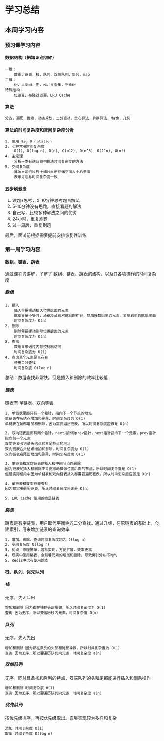 # 学习总结

## 本周学习内容
### 预习课学习内容
#### 数据结构（把知识点切碎）
```
一维：
    数组，链表，栈，队列，双端队列，集合，map
二维：
    树，二叉树，图，堆，并查集，字典树
特殊结构：
    位运算，布隆过滤器，LRU Cache
```

#### 算法
```
分支，遍历，搜索，动态规划，二分查找，贪心算法，排序算法，Math，几何
```

#### 算法的时间复杂度和空间复杂度分析
```
1. 采用 Big O natation
3. 七种常用时间复杂度
    O(1), O(log n), O(n), O(n^2), O(n^3), O(2^n), O(n!)
4. 主定理
    分析一类有递归结构算法时间复杂度的方法
5. 空间复杂度
    算法在运行过程中临时占用存储空间大小的量度
    表示方法与时间复杂度一致
```

#### 五步刷题法
1. 读题+思考，5-10分钟思考题目解法
2. 5-10分钟没有思路，直接看题的解法
3. 自己写，比较多种解法之间的优劣
4. 24小时，重复刷题
5. 过一周后，重复刷题

最后，面试前根据需要提前安排恢复性训练

### 第一周学习内容

#### 数组、链表、跳表
通过课程的讲解，了解了 数组、链表、跳表的结构，以及其各项操作的时间复杂度

##### 数组
```
1. 插入
    插入需要挪动插入位置后面的元素
    数组容量不够时，还要涉及到对数组的扩容，然后将数组里的元素，复制到新的数组里面
    时间复杂度为 O(n)
2. 删除
    删除需要挪动删除位置后面的元素
    时间复杂度为 O(n)
3. 查找
    数组直接通过内存控制器访问
    时间复杂度为 O(1)
4. 查询某个元素是否存在
    使用二分查找
    时间复杂度 O(log n)
```
总结：数组查找非常快，但是插入和删除的效率比较低

##### 链表
链表有 单链表、双向链表
```
1. 单链表里面只有一个指针，指向下一个节点的地址
单链表在头结点增加和删除，时间复杂度为 O(1)
单链表在尾部增加和删除，因为需要遍历链表，所以时间复杂度应该是 O(n)

2. 双向链表里面有两个指针，next指针和prev指针，next指针指向下一个元素，prev指针指向前一个元素
双向链表会记录头结点和末尾节点的地址
双向链表在头结点增加和删除，时间复杂度为 O(1)
双向链表在尾部增加和删除，时间复杂度为 O(1)

3. 单链表和双向链表的插入和中间节点的删除
因为链表的插入和删除不需要挪动操做位置后面的节点，所以时间复杂度是 O(1)
但是实际使用中因为单链表和双向链表插入都需要遍历链表，所以时间复杂度应该是 O(n)

4. 单链表和双向链表查找
因为都需要遍历链表，所以时间复杂度应该是 O(n)

5. LRU Cache 使用的也是链表
```

##### 跳表
跳表是有序链表，用户取代平衡树的二分查找。通过升纬，在原链表的基础上，创建索引，用来增加链表的查询效率
```
1. 增加、删除、查询时间复杂度均为 O(log n)
2. 空间复杂度 O(log n)
3. 优点：原理简单，容易实现，方便扩展，效率更高
4. 现实中使用跳表，会随着元素的增加和删除，导致索引分布不均匀
5. Redis中也有使用跳表
```

#### 栈、队列、优先队列
##### 栈
无序，先入后出
```
增加和删除 因为都在栈的头部操做，所以时间复杂度为 O(1)
查询 因为无序，所以要遍历栈内元素，时间复杂度 O(n)
```

##### 队列
无序，先入先出
```
增加和删除 因为都在队列的头部和尾部操做，所以时间复杂度为 O(1) 
查询 因为无序，所以要遍历队列内元素，时间复杂度 O(n)
```

##### 双端队列
无序，同时具备栈和队列的特点，双端队列的头和尾都能进行插入和删除操作
```
增加和删除 时间复杂度 O(1)
查询 因为无序，所以要遍历队列内元素，时间复杂度 O(n)
```

##### 优先队列
按优先级排序，再按优先级取出。底层实现较为多样和复杂
```
添加 时间复杂度 O(1)
取出 时间复杂度 O(log n)
```

